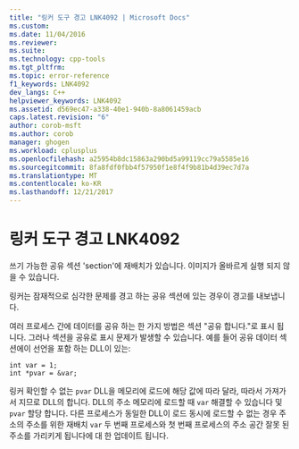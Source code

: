 ```yaml
---
title: "링커 도구 경고 LNK4092 | Microsoft Docs"
ms.custom: 
ms.date: 11/04/2016
ms.reviewer: 
ms.suite: 
ms.technology: cpp-tools
ms.tgt_pltfrm: 
ms.topic: error-reference
f1_keywords: LNK4092
dev_langs: C++
helpviewer_keywords: LNK4092
ms.assetid: d569ec47-a338-40e1-940b-8a8061459acb
caps.latest.revision: "6"
author: corob-msft
ms.author: corob
manager: ghogen
ms.workload: cplusplus
ms.openlocfilehash: a25954b8dc15863a290bd5a99119cc79a5585e16
ms.sourcegitcommit: 8fa8fdf0fbb4f57950f1e8f4f9b81b4d39ec7d7a
ms.translationtype: MT
ms.contentlocale: ko-KR
ms.lasthandoff: 12/21/2017
---
```

# <a name="linker-tools-warning-lnk4092"></a>링커 도구 경고 LNK4092
쓰기 가능한 공유 섹션 'section'에 재배치가 있습니다. 이미지가 올바르게 실행 되지 않을 수 있습니다.  
  
 링커는 잠재적으로 심각한 문제를 경고 하는 공유 섹션에 있는 경우이 경고를 내보냅니다.  
  
 여러 프로세스 간에 데이터를 공유 하는 한 가지 방법은 섹션 "공유 합니다."로 표시 됩니다. 그러나 섹션을 공유로 표시 문제가 발생할 수 있습니다. 예를 들어 공유 데이터 섹션에이 선언을 포함 하는 DLL이 있는:  
  
```  
int var = 1;  
int *pvar = &var;  
```  
  
 링커 확인할 수 없는 `pvar` DLL을 메모리에 로드에 해당 값에 따라 달라, 따라서 가져가서 지므로 DLL의 합니다. DLL의 주소 메모리에 로드할 때 `var` 해결할 수 있습니다 및 `pvar` 할당 합니다. 다른 프로세스가 동일한 DLL이 로드 동시에 로드할 수 없는 경우 주소의 주소를 위한 재배치 `var` 두 번째 프로세스와 첫 번째 프로세스의 주소 공간 잘못 된 주소를 가리키게 됩니다에 대 한 업데이트 됩니다.